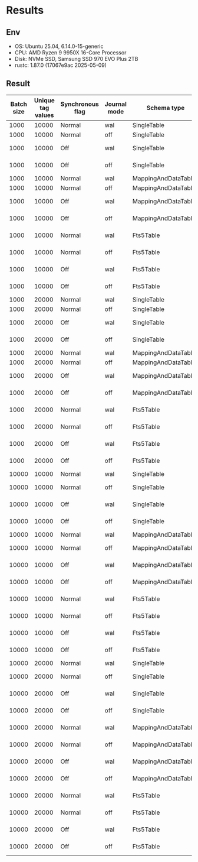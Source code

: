 # Results

## Env

* OS: Ubuntu 25.04, 6.14.0-15-generic
* CPU: AMD Ryzen 9 9950X 16-Core Processor
* Disk: NVMe SSD, Samsung SSD 970 EVO Plus 2TB
* rustc: 1.87.0 (17067e9ac 2025-05-09)

## Result

| Batch size | Unique tag values | Synchronous flag | Journal mode | Schema type          | Average throughput (records/s) | Total time (s) | DB size (MiB) | User time (s) | System time (s) |
|------------|-------------------|------------------|--------------|----------------------|--------------------------------|----------------|---------------|---------------|-----------------|
| 1000       | 10000             | Normal           | wal          | SingleTable          | 28 861.65                      | 346.48         | 995.32        | 23.38         | 85.21           |
| 1000       | 10000             | Normal           | off          | SingleTable          | 75 362.21                      | 132.69         | 995.64        | 11.88         | 31.58           |
| 1000       | 10000             | Off              | wal          | SingleTable          | 140 144.09                     | 71.36          | 995.35        | 18.16         | 53.04           |
| 1000       | 10000             | Off              | off          | SingleTable          | 420 036.20                     | 23.81          | 995.36        | 9.70          | 14.13           |
| 1000       | 10000             | Normal           | wal          | MappingAndDataTables | 39 253.96                      | 254.75         | 292.54        | 23.37         | 51.96           |
| 1000       | 10000             | Normal           | off          | MappingAndDataTables | 84 796.80                      | 117.93         | 292.55        | 16.16         | 20.54           |
| 1000       | 10000             | Off              | wal          | MappingAndDataTables | 218 519.27                     | 45.76          | 292.54        | 16.70         | 29.04           |
| 1000       | 10000             | Off              | off          | MappingAndDataTables | 458 750.11                     | 21.80          | 292.54        | 12.78         | 9.05            |
| 1000       | 10000             | Normal           | wal          | Fts5Table            | 171 046.89                     | 58.46          | 1 076.31      | 37.48         | 3.54            |
| 1000       | 10000             | Normal           | off          | Fts5Table            | 90 917.51                      | 109.99         | 1 077.95      | 38.97         | 2.17            |
| 1000       | 10000             | Off              | wal          | Fts5Table            | 252 739.21                     | 39.57          | 1 076.05      | 37.05         | 2.61            |
| 1000       | 10000             | Off              | off          | Fts5Table            | 266 694.04                     | 37.50          | 1 077.70      | 36.31         | 1.28            |
| 1000       | 20000             | Normal           | wal          | SingleTable          | 28 795.79                      | 347.27         | 992.44        | 23.79         | 86.64           |
| 1000       | 20000             | Normal           | off          | SingleTable          | 75 895.19                      | 131.76         | 992.37        | 11.50         | 32.57           |
| 1000       | 20000             | Off              | wal          | SingleTable          | 143 098.47                     | 69.88          | 992.34        | 17.80         | 51.95           |
| 1000       | 20000             | Off              | off          | SingleTable          | 428 771.83                     | 23.32          | 992.27        | 9.35          | 14.03           |
| 1000       | 20000             | Normal           | wal          | MappingAndDataTables | 53 747.39                      | 186.06         | 293.11        | 20.23         | 37.71           |
| 1000       | 20000             | Normal           | off          | MappingAndDataTables | 90 203.50                      | 110.86         | 293.10        | 16.94         | 16.28           |
| 1000       | 20000             | Off              | wal          | MappingAndDataTables | 260 612.07                     | 38.37          | 293.10        | 15.89         | 22.36           |
| 1000       | 20000             | Off              | off          | MappingAndDataTables | 499 308.00                     | 20.03          | 293.10        | 12.82         | 7.30            |
| 1000       | 20000             | Normal           | wal          | Fts5Table            | 163 331.19                     | 61.23          | 1 106.43      | 38.73         | 3.73            |
| 1000       | 20000             | Normal           | off          | Fts5Table            | 89 852.41                      | 111.29         | 1 107.38      | 39.99         | 2.25            |
| 1000       | 20000             | Off              | wal          | Fts5Table            | 245 159.83                     | 40.79          | 1 107.27      | 38.09         | 2.80            |
| 1000       | 20000             | Off              | off          | Fts5Table            | 255 466.26                     | 39.14          | 1 105.91      | 37.74         | 1.38            |
| 10000      | 10000             | Normal           | wal          | SingleTable          | 58 417.15                      | 171.18         | 995.43        | 19.05         | 77.54           |
| 10000      | 10000             | Normal           | off          | SingleTable          | 146 807.83                     | 68.12          | 995.40        | 10.53         | 24.77           |
| 10000      | 10000             | Off              | wal          | SingleTable          | 126 210.24                     | 79.23          | 995.02        | 17.77         | 61.48           |
| 10000      | 10000             | Off              | off          | SingleTable          | 412 007.82                     | 24.27          | 995.39        | 10.29         | 13.92           |
| 10000      | 10000             | Normal           | wal          | MappingAndDataTables | 81 632.54                      | 122.50         | 292.55        | 18.20         | 48.51           |
| 10000      | 10000             | Normal           | off          | MappingAndDataTables | 180 956.20                     | 55.26          | 292.55        | 13.33         | 17.44           |
| 10000      | 10000             | Off              | wal          | MappingAndDataTables | 184 818.32                     | 54.11          | 292.53        | 17.45         | 36.63           |
| 10000      | 10000             | Off              | off          | MappingAndDataTables | 445 454.66                     | 22.45          | 292.54        | 12.98         | 9.49            |
| 10000      | 10000             | Normal           | wal          | Fts5Table            | 205 811.06                     | 48.59          | 1 077.44      | 35.77         | 3.76            |
| 10000      | 10000             | Normal           | off          | Fts5Table            | 220 950.56                     | 45.26          | 1 078.05      | 35.11         | 1.55            |
| 10000      | 10000             | Off              | wal          | Fts5Table            | 258 948.23                     | 38.62          | 1 078.02      | 35.42         | 3.19            |
| 10000      | 10000             | Off              | off          | Fts5Table            | 277 570.96                     | 36.03          | 1 077.51      | 34.82         | 1.24            |
| 10000      | 20000             | Normal           | wal          | SingleTable          | 59 768.13                      | 167.31         | 992.29        | 18.24         | 76.05           |
| 10000      | 20000             | Normal           | off          | SingleTable          | 149 614.30                     | 66.84          | 992.36        | 10.52         | 25.16           |
| 10000      | 20000             | Off              | wal          | SingleTable          | 128 281.28                     | 77.95          | 992.44        | 18.02         | 59.86           |
| 10000      | 20000             | Off              | off          | SingleTable          | 414 021.99                     | 24.15          | 992.06        | 10.25         | 13.81           |
| 10000      | 20000             | Normal           | wal          | MappingAndDataTables | 101 356.31                     | 98.66          | 293.11        | 16.92         | 37.32           |
| 10000      | 20000             | Normal           | off          | MappingAndDataTables | 213 010.67                     | 46.95          | 293.11        | 12.96         | 14.10           |
| 10000      | 20000             | Off              | wal          | MappingAndDataTables | 225 387.20                     | 44.37          | 293.11        | 16.11         | 28.19           |
| 10000      | 20000             | Off              | off          | MappingAndDataTables | 484 606.05                     | 20.64          | 293.10        | 12.82         | 7.83            |
| 10000      | 20000             | Normal           | wal          | Fts5Table            | 196 461.05                     | 50.90          | 1 107.07      | 36.89         | 3.97            |
| 10000      | 20000             | Normal           | off          | Fts5Table            | 215 136.79                     | 46.48          | 1 107.25      | 36.06         | 1.64            |
| 10000      | 20000             | Off              | wal          | Fts5Table            | 251 142.90                     | 39.82          | 1 108.68      | 36.49         | 3.36            |
| 10000      | 20000             | Off              | off          | Fts5Table            | 266 837.96                     | 37.48          | 1 107.73      | 36.25         | 1.30            |
